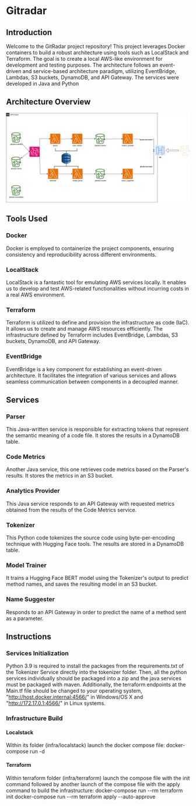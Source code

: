 # Gitradar

## Introduction

Welcome to the GitRadar project repository! This project leverages Docker containers to build a robust architecture using tools such as LocalStack and Terraform. The goal is to create a local AWS-like environment for development and testing purposes. The architecture follows an event-driven and service-based architecture paradigm, utilizing EventBridge, Lambdas, S3 buckets, DynamoDB, and API Gateway. The services were developed in Java and Python

## Architecture Overview
<div style="text-align:center">
<img alt="Coding" width="800" src="app.jpg">
</div>

## Tools Used

### Docker
Docker is employed to containerize the project components, ensuring consistency and reproducibility across different environments.

### LocalStack
LocalStack is a fantastic tool for emulating AWS services locally. It enables us to develop and test AWS-related functionalities without incurring costs in a real AWS environment.

### Terraform
Terraform is utilized to define and provision the infrastructure as code (IaC). It allows us to create and manage AWS resources efficiently. The infrastructure defined by Terraform includes EventBridge, Lambdas, S3 buckets, DynamoDB, and API Gateway.

### EventBridge
EventBridge is a key component for establishing an event-driven architecture. It facilitates the integration of various services and allows seamless communication between components in a decoupled manner.

## Services

### Parser

This Java-written service is responsible for extracting tokens that represent the semantic meaning of a code file. It stores the results in a DynamoDB table.

### Code Metrics

Another Java service, this one retrieves code metrics based on the Parser's results. It stores the metrics in an S3 bucket.

### Analytics Provider

This Java service responds to an API Gateway with requested metrics obtained from the results of the Code Metrics service.

### Tokenizer

This Python code tokenizes the source code using byte-per-encoding technique with Hugging Face tools. The results are stored in a DynamoDB table.

### Model Trainer

It trains a Hugging Face BERT model using the Tokenizer's output to predict method names, and saves the resulting model in an S3 bucket.

### Name Suggester

Responds to an API Gateway in order to predict the name of a method sent as a parameter.

## Instructions

### Services Initialization
Python 3.9 is required to install the packages from the requirements.txt of the Tokenizer Service directly into the tokenizer folder. Then, all the python services individually should be packaged into a zip and the java services must be packaged with maven. Additionally, the terraform endpoints at the Main.tf file should be changed to your operating system, "http://host.docker.internal:4566/" in Windows/OS X and "http://172.17.0.1:4566/"  in Linux systems.

### Infrastructure Build

#### Localstack
Within its folder (infra/localstack) launch the docker compose file:
docker-compose run -d

#### Terraform

Within terraform folder (infra/terraform) launch the compose file with the init command followed by another launch of the compose file with the apply command to build the infrastructure:
docker-compose run --rm terraform init
docker-compose run --rm terraform apply --auto-approve


